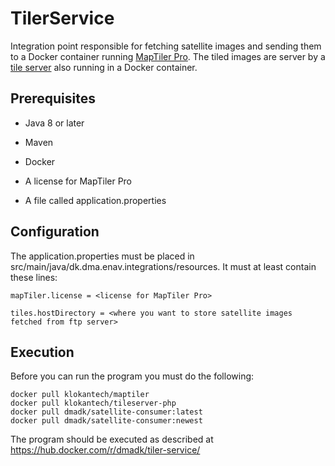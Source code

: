 # TilerService

Integration point responsible for fetching satellite images and sending them to a Docker container running [MapTiler Pro](https://hub.docker.com/r/klokantech/maptiler/).
The tiled images are server by a [tile server](https://hub.docker.com/r/klokantech/tileserver-php/) also running in a Docker container.

## Prerequisites

* Java 8 or later

* Maven

* Docker

* A license for MapTiler Pro

* A file called application.properties

## Configuration

The application.properties must be placed in src/main/java/dk.dma.enav.integrations/resources.
It must at least contain these lines:

    mapTiler.license = <license for MapTiler Pro>
    
    tiles.hostDirectory = <where you want to store satellite images fetched from ftp server>
    
## Execution
Before you can run the program you must do the following:

    docker pull klokantech/maptiler
    docker pull klokantech/tileserver-php
    docker pull dmadk/satellite-consumer:latest
    docker pull dmadk/satellite-consumer:newest

The program should be executed as described at https://hub.docker.com/r/dmadk/tiler-service/ 

